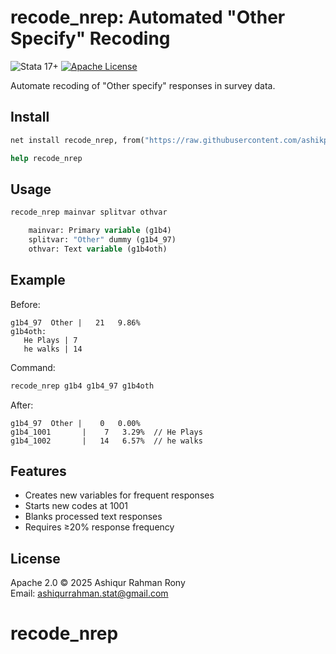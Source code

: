 

# recode_nrep: Automated "Other Specify" Recoding

![Stata 17+](https://img.shields.io/badge/Stata-≥17.0-blue)
[![Apache License](https://img.shields.io/badge/License-Apache%202.0-green)](LICENSE)

Automate recoding of "Other specify" responses in survey data.

## Install
```stata
net install recode_nrep, from("https://raw.githubusercontent.com/ashikpydev/recode_nrep/main/") replace

help recode_nrep
```

## Usage
```stata
recode_nrep mainvar splitvar othvar

    mainvar: Primary variable (g1b4)
    splitvar: "Other" dummy (g1b4_97)
    othvar: Text variable (g1b4oth)
```

## Example

Before:

```
g1b4_97  Other |   21   9.86%
g1b4oth:
   He Plays | 7
   he walks | 14
```

Command:
```stata
recode_nrep g1b4 g1b4_97 g1b4oth
```

After:

```
g1b4_97  Other |    0   0.00%
g1b4_1001       |    7   3.29%  // He Plays
g1b4_1002       |   14   6.57%  // he walks
```

## Features

- Creates new variables for frequent responses
- Starts new codes at 1001
- Blanks processed text responses
- Requires ≥20% response frequency

## License

Apache 2.0 © 2025 Ashiqur Rahman Rony  
Email: ashiqurrahman.stat@gmail.com

# recode_nrep
